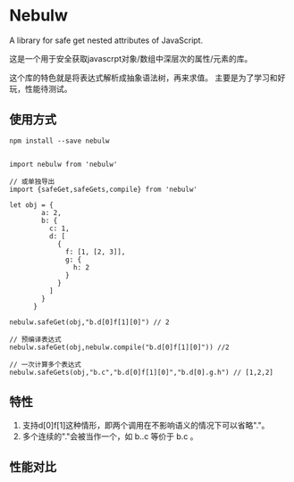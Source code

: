 # Nebulw

A library for safe get nested attributes of JavaScript.

这是一个用于安全获取javascrpt对象/数组中深层次的属性/元素的库。

这个库的特色就是将表达式解析成抽象语法树，再来求值。
主要是为了学习和好玩，性能待测试。

## 使用方式

```
npm install --save nebulw
```

```

import nebulw from 'nebulw'

// 或单独导出
import {safeGet,safeGets,compile} from 'nebulw'

let obj = {
        a: 2,
        b: {
          c: 1,
          d: [
            {
              f: [1, [2, 3]],
              g: {
                h: 2
              }
            }
          ]
        }
      }

nebulw.safeGet(obj,"b.d[0]f[1][0]") // 2

// 预编译表达式
nebulw.safeGet(obj,nebulw.compile("b.d[0]f[1][0]")) //2

// 一次计算多个表达式
nebulw.safeGets(obj,"b.c","b.d[0]f[1][0]","b.d[0].g.h") // [1,2,2]

```
## 特性

1. 支持d[0]f[1]这种情形，即两个调用在不影响语义的情况下可以省略"."。
2. 多个连续的"."会被当作一个，如 b..c 等价于 b.c 。

## 性能对比
